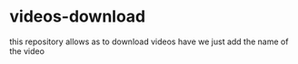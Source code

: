# videos-download
this repository allows as to download videos have we just add the name of the video 
